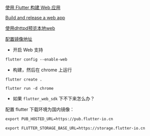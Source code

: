[使用 Flutter 构建 Web 应用](https://flutter.cn/docs/get-started/web)

[Build and release a web app](https://flutter.dev/docs/deployment/web)

[使用dhttpd预览本地web](https://pub.dev/packages/dhttpd)

[配置镜像地址](https://flutter.dev/community/china)

- 开启 Web 支持

```markdown
flutter config --enable-web
```


- 构建，然后在 chrome 上运行

```
flutter create .

flutter run -d chrome
```

- 如果 `flutter_web_sdk` 下不下来怎么办？

配置 flutter  下载环境为国内镜像：


```markdown
export PUB_HOSTED_URL=https://pub.flutter-io.cn

export FLUTTER_STORAGE_BASE_URL=https://storage.flutter-io.cn
```